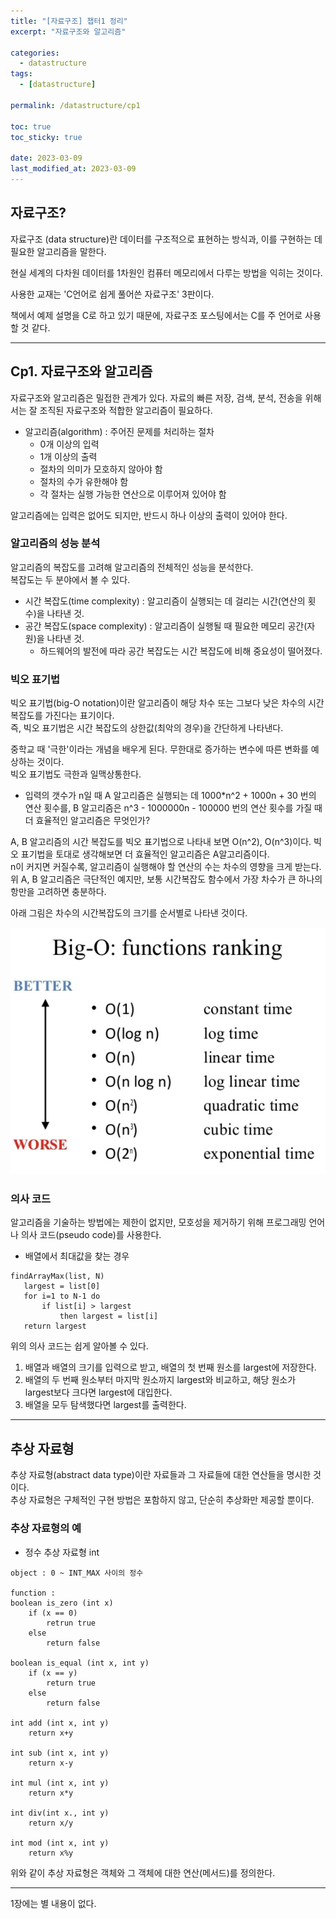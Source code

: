 ```yaml
---
title: "[자료구조] 챕터1 정리"
excerpt: "자료구조와 알고리즘"

categories:
  - datastructure
tags:
  - [datastructure]

permalink: /datastructure/cp1

toc: true
toc_sticky: true

date: 2023-03-09
last_modified_at: 2023-03-09 
---
```


## 자료구조?
자료구조 (data structure)란 데이터를 구조적으로 표현하는 방식과, 이를 구현하는 데 필요한 알고리즘을 말한다.

현실 세계의 다차원 데이터를 1차원인 컴퓨터 메모리에서 다루는 방법을 익히는 것이다.

사용한 교재는 'C언어로 쉽게 풀어쓴 자료구조' 3판이다.

책에서 예제 설명을 C로 하고 있기 때문에, 자료구조 포스팅에서는 C를 주 언어로 사용할 것 같다.

---

## Cp1. 자료구조와 알고리즘

자료구조와 알고리즘은 밀접한 관계가 있다. 자료의 빠른 저장, 검색, 분석, 전송을 위해서는 잘 조직된 자료구조와 적합한 알고리즘이 필요하다.

+ 알고리즘(algorithm) : 주어진 문제를 처리하는 절차
    + 0개 이상의 입력
    + 1개 이상의 출력
    + 절차의 의미가 모호하지 않아야 함
    + 절차의 수가 유한해야 함
    + 각 절차는 실행 가능한 연산으로 이루어져 있어야 함

알고리즘에는 입력은 없어도 되지만, 반드시 하나 이상의 출력이 있어야 한다.  

### 알고리즘의 성능 분석

알고리즘의 복잡도를 고려해 알고리즘의 전체적인 성능을 분석한다.  
복잡도는 두 분야에서 볼 수 있다.  
+ 시간 복잡도(time complexity) : 알고리즘이 실행되는 데 걸리는 시간(연산의 횟수)을 나타낸 것.
+ 공간 복잡도(space complexity) : 알고리즘이 실행될 때 필요한 메모리 공간(자원)을 나타낸 것.
    + 하드웨어의 발전에 따라 공간 복잡도는 시간 복잡도에 비해 중요성이 떨어졌다.

### 빅오 표기법

빅오 표기법(big-O notation)이란 알고리즘이 해당 차수 또는 그보다 낮은 차수의 시간복잡도를 가진다는 표기이다.  
즉, 빅오 표기법은 시간 복잡도의 상한값(최악의 경우)을 간단하게 나타낸다.

중학교 때 '극한'이라는 개념을 배우게 된다. 무한대로 증가하는 변수에 따른 변화를 예상하는 것이다.  
빅오 표기법도 극한과 일맥상통한다. 

+ 입력의 갯수가 n일 때 A 알고리즘은 실행되는 데 1000*n^2 + 1000n + 30 번의 연산 횟수를,
B 알고리즘은 n^3 - 1000000n - 100000 번의 연산 횟수를 가질 때 더 효율적인 알고리즘은 무엇인가?

A, B 알고리즘의 시간 복잡도를 빅오 표기법으로 나타내 보면 O(n^2), O(n^3)이다.
빅오 표기법을 토대로 생각해보면 더 효율적인 알고리즘은 A알고리즘이다.  
n이 커지면 커질수록, 알고리즘이 실행해야 할 연산의 수는 차수의 영향을 크게 받는다.  
위 A, B 알고리즘은 극단적인 예지만, 보통 시간복잡도 함수에서 가장 차수가 큰 하나의 항만을 고려하면 충분하다.

아래 그림은 차수의 시간복잡도의 크기를 순서별로 나타낸 것이다.

![big_o_complexity](/assets/images/data_structure/big_o_complexity.png)

### 의사 코드

알고리즘을 기술하는 방법에는 제한이 없지만, 모호성을 제거하기 위해 프로그래밍 언어나 의사 코드(pseudo code)를 사용한다.

+ 배열에서 최대값을 찾는 경우
 ```
 findArrayMax(list, N)
    largest = list[0]
    for i=1 to N-1 do
        if list[i] > largest
            then largest = list[i]
    return largest
 ```

 위의 의사 코드는 쉽게 알아볼 수 있다.  
 1. 배열과 배열의 크기를 입력으로 받고, 배열의 첫 번째 원소를 largest에 저장한다.
 1. 배열의 두 번째 원소부터 마지막 원소까지 largest와 비교하고, 해당 원소가 largest보다 크다면 largest에 대입한다.
 1. 배열을 모두 탐색했다면 largest를 출력한다.

 ---

## 추상 자료형

추상 자료형(abstract data type)이란 자료들과 그 자료들에 대한 연산들을 명시한 것이다.  
추상 자료형은 구체적인 구현 방법은 포함하지 않고, 단순히 추상화만 제공할 뿐이다.

### 추상 자료형의 예
 
+ 정수 추상 자료형 int

```
object : 0 ~ INT_MAX 사이의 정수

function : 
boolean is_zero (int x)
    if (x == 0)
        retrun true
    else
        return false

boolean is_equal (int x, int y)
    if (x == y)
        return true
    else
        return false

int add (int x, int y)
    return x+y

int sub (int x, int y)
    return x-y

int mul (int x, int y)
    return x*y

int div(int x., int y)
    return x/y

int mod (int x, int y)
    return x%y
```

위와 같이 추상 자료형은 객체와 그 객체에 대한 연산(메서드)를 정의한다.

---

1장에는 별 내용이 없다.
